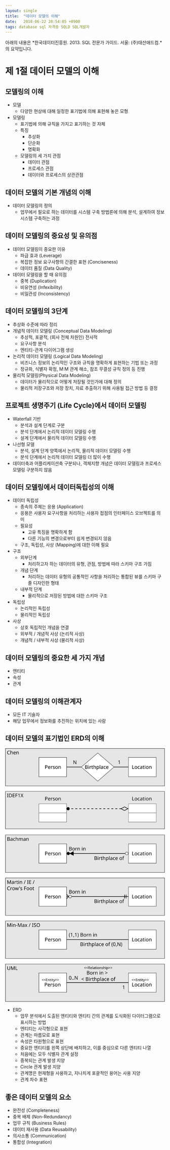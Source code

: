 ```yaml
---
layout: single
title:  "데이터 모델의 이해"
date:   2018-06-22 20:54:05 +0900
tags: database sql 자격증 SQLD SQL개발자
---
```


아래의 내용은 *한국데이터진흥원. 2013. SQL 전문가 가이드. 서울: (주)태산애드컴.*의 요약입니다.


제 1절 데이터 모델의 이해
========================
## 모델링의 이해
* 모델
    * 다양한 현상에 대해 일정한 표기법에 의해 표현해 놓은 모형
* 모델링
    * 표기법에 의해 규칙을 가지고 표기하는 것 자체
    * 특징
        * 추상화
        * 단순화
        * 명확화
    * 모델링의 세 가지 관점
        * 데이터 관점
        * 프로세스 관점
        * 데이터와 프로세스의 상관관점



## 데이터 모델의 기본 개념의 이해
* 데이터 모델링의 정의
    * 업무에서 필요로 하는 데이터를 시스템 구축 방법론에 의해 분석, 설계하여 정보 시스템 구축하는 과정



## 데이터 모델링의 중요성 및 유의점
* 데이터 모델링이 중요한 이유
    * 파급 효과 (Leverage)
    * 복잡한 정보 요구사항의 간결한 표현 (Conciseness)
    * 데이터 품질 (Data Quality)
* 데이터 모델링을 할 때 유의점
    * 중복 (Duplication)
    * 비유연성 (Infexibility)
    * 비일관성 (Inconsistency)



## 데이터 모델링의 3단계
* 추상화 수준에 따라 정리
* 개념적 데이터 모델링 (Conceptual Data Modeling)
    * 추상적, 포괄적, (회사 전체 차원인) 전사적 
    * 요구사항 분석
    * 엔티티-관계 다이어그램 생성
* 논리적 데이터 모델링 (Logical Data Modeling)
    * 비즈니스 정보의 논리적인 구조와 규칙을 명확하게 표현하는 기법 또는 과정
    * 정규화, 식별자 확정, M:M 관계 해소, 참조 무결성 규칙 정의 등 진행
* 물리적 모델링(Physical Data Modeling)
    * 데이터가 물리적으로 어떻게 저장될 것인가에 대해 정의
    * 물리적 저장구조와 저장 장치, 자료 추출하기 위해 사용될 접근 방법 등 결정




## 프로젝트 생명주기 (Life Cycle)에서 데이터 모델링
* Waterfall 기반
    * 분석과 설계 단계로 구분
    * 분석 단계에서 논리적 데이터 모델링 수행
    * 설계 단계에서 물리적 데이터 모델링 수행
* 나선형 모델
    * 분석, 설계 단계 양쪽에서 논리적, 물리적 데이터 모델링 수행
    * 분석 단계에서 논리적 데이터 모델링 더 많이 수행
* 데이터축과 어플리케이션축 구분되나, 객체지향 개념은 데이터 모델링과 프로세스 모델링 구분하지 않음



## 데이터 모델링에서 데이터독립성의 이해
* 데이터 독립성
    * 종속의 주체는 응용 (Application)
    * 응용은 사용자 요구사항을 처리하는 사용자 접점의 인터페이스 오브젝트를 의미
    * 필요성
        * 고유 특징을 명확하게 함
        * 다른 기능의 변경으로부터 쉽게 변경되지 않음
    * 구조, 독립성, 사상 (Mapping)에 대한 이해 필요
* 구조
    * 외부단계
        * 처리하고자 하는 데이터의 유형, 관점, 방법에 따라 스키마 구조 가짐
    * 개념 단계
        * 처리하는 데이터 유형의 공통적인 사항을 처리하는 통합된 뷰를 스키마 구졸 디자인한 형태
    * 내부적 단계
        * 물리적으로 저장된 방법에 대한 스키마 구조
* 독립성
    * 논리적인 독립성
    * 물리적인 독립성
* 사상
    * 상호 독립적인 개념을 연결
    * 외부적 / 개념적 사상 (논리적 사상)
    * 개념적 / 내부적 사상 (물리적 사상)



## 데이터 모델링의 중요한 세 가지 개념
* 엔티티
* 속성
* 관계



## 데이터 모델링의 이해관계자
* 모든 IT 기술자
* 해당 업무에서 정보화를 추진하는 위치에 있는 사람



## 데이터 모델의 표기법인 ERD의 이해
![ERD example](/assets/images/2018-06-22-understanding-of-data-model-01-erd.svg)
* ERD
    * 업무 분석에서 도출된 엔티티와 엔티티 간의 관계를 도식화된 다이터그램으로 표시하는 방법
    * 엔티티는 사각형으로 표현
    * 관계는 마름모로 표현
    * 속성은 타원형으로 표현
    * 중요한 엔티티를 왼쪽 상단에 배치하고, 이를 중심으로 다른 엔티티 나열
    * 처음에는 모두 식별자 관계 설정
    * 중복되는 관계 발생 지양
    * Circle 관계 발생 지양
    * 관계명은 현재형을 사용하고, 지나치게 포괄적인 용어는 사용 지양
    * 관계 차수 표현



## 좋은 데이터 모델의 요소
* 완전성 (Completeness)
* 중복 배제 (Non-Redundancy)
* 업무 규칙 (Business Rules)
* 데이터 재사용 (Data Reusability)
* 의사소통 (Communication)
* 통합성 (Integration)